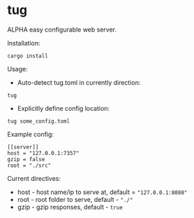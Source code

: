 # tug

ALPHA easy configurable web server.


Installation:
```
cargo install
```

Usage:
- Auto-detect tug.toml in currently direction:
```
tug
```
- Explicitly define config location:
```
tug some_config.toml
```

Example config:
```
[[server]]
host = "127.0.0.1:7357"
gzip = false
root = "./src"
```

Current directives:
- host - host name/ip to serve at, default = `"127.0.0.1:8080"`
- root - root folder to serve, default - `"./"`
- gzip - gzip responses, default - `true`

